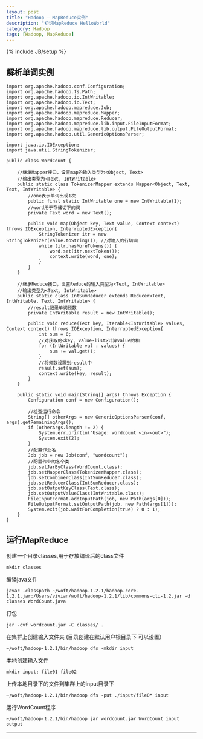 ```yaml
---
layout: post
title: "Hadoop — MapReduce实例"
description: "初识MapReduce HelloWorld"
category: Hadoop
tags: [Hadoop, MapReduce]
---
```

{% include JB/setup %}


解析单词实例
----------
    import org.apache.hadoop.conf.Configuration;
    import org.apache.hadoop.fs.Path;
    import org.apache.hadoop.io.IntWritable;
    import org.apache.hadoop.io.Text;
    import org.apache.hadoop.mapreduce.Job;
    import org.apache.hadoop.mapreduce.Mapper;
    import org.apache.hadoop.mapreduce.Reducer;
    import org.apache.hadoop.mapreduce.lib.input.FileInputFormat;
    import org.apache.hadoop.mapreduce.lib.output.FileOutputFormat;
    import org.apache.hadoop.util.GenericOptionsParser;

    import java.io.IOException;
    import java.util.StringTokenizer;

    public class WordCount {

        //继承Mapper接口，设置map的输入类型为<Object, Text>
        //输出类型为<Text, IntWritable>
        public static class TokenizerMapper extends Mapper<Object, Text, Text, IntWritable> {
            //one表示单词出现1次
            public final static IntWritable one = new IntWritable(1);
            //word用于存储切下的词
            private Text word = new Text();

            public void map(Object key, Text value, Context context) throws IOException, InterruptedException{
                StringTokenizer itr = new StringTokenizer(value.toString()); //对输入的行切词
                while (itr.hasMoreTokens()) {
                    word.set(itr.nextToken());
                    context.write(word, one);
                }
            }
        }

        //继承Reduce接口，设置Reduce的输入类型为<Text, IntWritable>
        //输出类型为<Text, IntWritable>
        public static class IntSumReducer extends Reducer<Text, IntWritable, Text, IntWritable> {
            //result记录单词频数
            private IntWritable result = new IntWritable();

            public void reduce(Text key, Iterable<IntWritable> values, Context context) throws IOException, InterruptedException{
                int sum = 0;
                //对获取的<key, value-list>计算value的和
                for (IntWritable val : values) {
                    sum += val.get();
                }
                //将频数设置到result中
                result.set(sum);
                context.write(key, result);
            }
        }

        public static void main(String[] args) throws Exception {
            Configuration conf = new Configuration();

            //检查运行命令
            String[] otherArgs = new GenericOptionsParser(conf, args).getRemainingArgs();
            if (otherArgs.length != 2) {
                System.err.println("Usage: wordcount <in><out>");
                System.exit(2);
            }
            //配置作业名
            Job job = new Job(conf, "wordcount");
            //配置作业的各个类
            job.setJarByClass(WordCount.class);
            job.setMapperClass(TokenizerMapper.class);
            job.setCombinerClass(IntSumReducer.class);
            job.setReducerClass(IntSumReducer.class);
            job.setOutputKeyClass(Text.class);
            job.setOutputValueClass(IntWritable.class);
            FileInputFormat.addInputPath(job, new Path(args[0]));
            FileOutputFormat.setOutputPath(job, new Path(args[1]));
            System.exit(job.waitForCompletion(true) ? 0 : 1);
        }
    }


运行MapReduce
---------

创建一个目录classes,用于存放编译后的class文件

`mkdir classes`

编译java文件

`javac -classpath ~/woft/hadoop-1.2.1/hadoop-core-1.2.1.jar:/Users/vivian/woft/hadoop-1.2.1/lib/commons-cli-1.2.jar -d classes WordCount.java`

打包

`jar -cvf wordcount.jar -C classes/ .`

在集群上创建输入文件夹 (目录创建在默认用户根目录下 可以设置）

`~/woft/hadoop-1.2.1/bin/hadoop dfs -mkdir input`

本地创建输入文件

`mkdir input; file01 file02`

上传本地目录下的文件到集群上的input目录下

`~/woft/hadoop-1.2.1/bin/hadoop dfs -put ./input/file0* input`

运行WordCount程序

`~/woft/hadoop-1.2.1/bin/hadoop jar wordcount.jar WordCount input output`

----------------------------
